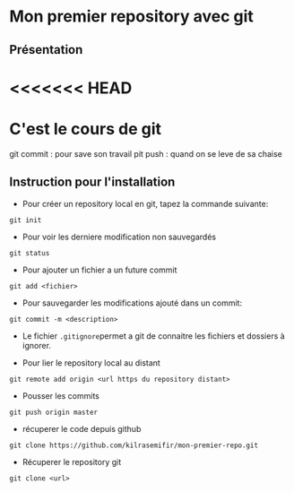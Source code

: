 # Mon premier repository avec git

## Présentation

# <<<<<<< HEAD

# C'est le cours de git
git commit : pour save son travail
pit push : quand on se leve de sa chaise

## Instruction pour l'installation

- Pour créer un repository local en git, tapez la commande suivante:

```shell
git init
```

- Pour voir les derniere modification non sauvegardés

```shell
git status
```

- Pour ajouter un fichier a un future commit

```shell
git add <fichier>
```

- Pour sauvegarder les modifications ajouté dans un commit:

```shell
git commit -m <description>
```

- Le fichier `.gitignore`permet a git de connaitre les fichiers et dossiers à ignorer.

- Pour lier le repository local au distant

```shell
git remote add origin <url https du repository distant>
```

- Pousser les commits

```shell
git push origin master
```


* récuperer le code depuis github
```shell
git clone https://github.com/kilrasemifir/mon-premier-repo.git
```


- Récuperer le repository git

```shell
git clone <url>
```
